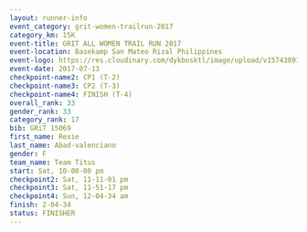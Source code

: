 ```yaml
---
layout: runner-info 
event_category: grit-women-trailrun-2017 
category_km: 15K 
event-title: GRIT ALL WOMEN TRAIL RUN 2017 
event-location: Basekamp San Mateo Rizal Philippines 
event-logo: https://res.cloudinary.com/dykbosktl/image/upload/v1574389137/Logo/a04c0-grit-logo_yxzsau.png 
event-date: 2017-07-13 
checkpoint-name2: CP1 (T-2) 
checkpoint-name3: CP2 (T-3) 
checkpoint-name4: FINISH (T-4) 
overall_rank: 33
gender_rank: 33
category_rank: 17
bib: GRiT 15069
first_name: Rexie
last_name: Abad-valenciano
gender: F
team_name: Team Titus
start: Sat, 10-00-00 pm
checkpoint2: Sat, 11-11-01 pm
checkpoint3: Sat, 11-51-17 pm
checkpoint4: Sun, 12-04-34 am
finish: 2-04-34
status: FINISHER
---
```

